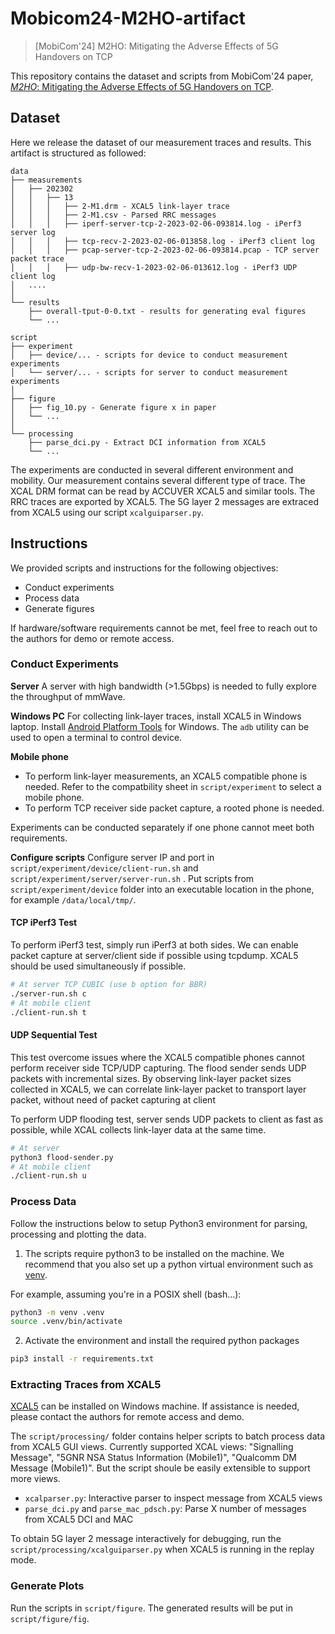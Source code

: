 # Mobicom24-M2HO-artifact

> \[MobiCom'24\] M2HO: Mitigating the Adverse Effects of 5G Handovers on TCP

This repository contains the dataset and scripts from MobiCom'24 paper, [_M2HO_: Mitigating the Adverse Effects of 5G Handovers on TCP](https://www.sigmobile.org/mobicom/2024/).

## Dataset

Here we release the dataset of our measurement traces and results.
This artifact is structured as followed:

```
data
├── measurements
│   ├── 202302
│   │   ├── 13
│   │   │   ├── 2-M1.drm - XCAL5 link-layer trace
│   │   │   ├── 2-M1.csv - Parsed RRC messages
│   │   │   ├── iperf-server-tcp-2-2023-02-06-093814.log - iPerf3 server log
│   │   │   ├── tcp-recv-2-2023-02-06-013858.log - iPerf3 client log
│   │   │   ├── pcap-server-tcp-2-2023-02-06-093814.pcap - TCP server packet trace
│   │   │   ├── udp-bw-recv-1-2023-02-06-013612.log - iPerf3 UDP client log
│   ....
│
└── results
    ├── overall-tput-0-0.txt - results for generating eval figures
    └── ...

script
├── experiment
│   ├── device/... - scripts for device to conduct measurement experiments
│   └── server/... - scripts for server to conduct measurement experiments
│
├── figure
│   ├── fig_10.py - Generate figure x in paper
│   └── ...
│
└── processing
    ├── parse_dci.py - Extract DCI information from XCAL5
    └── ...
```

The experiments are conducted in several different environment and mobility. Our measurement contains several different type of trace.
The XCAL DRM format can be read by ACCUVER XCAL5 and similar tools.
The RRC traces are exported by XCAL5.
The 5G layer 2 messages are extraced from XCAL5 using our script `xcalguiparser.py`.

## Instructions

We provided scripts and instructions for the following objectives:

- Conduct experiments
- Process data
- Generate figures

If hardware/software requirements cannot be met, feel free to reach out to the authors for demo or remote access.

### Conduct Experiments

**Server**
A server with high bandwidth (>1.5Gbps) is needed to fully explore the throughput of mmWave.

**Windows PC**
For collecting link-layer traces, install XCAL5 in Windows laptop.
Install [Android Platform Tools](https://developer.android.com/tools/releases/platform-tools) for Windows.
The `adb` utility can be used to open a terminal to control device.

**Mobile phone**

- To perform link-layer measurements, an XCAL5 compatible phone is needed. Refer to the compatbility sheet in `script/experiment` to select a mobile phone.
- To perform TCP receiver side packet capture, a rooted phone is needed.

Experiments can be conducted separately if one phone cannot meet both requirements.

**Configure scripts**
Configure server IP and port in `script/experiment/device/client-run.sh` and `script/experiment/server/server-run.sh` .
Put scripts from `script/experiment/device` folder into an executable location in the phone, for example `/data/local/tmp/`.

#### TCP iPerf3 Test

To perform iPerf3 test, simply run iPerf3 at both sides. We can enable packet capture at server/client side if possible using tcpdump. XCAL5 should be used simultaneously if possible.

```bash
# At server TCP CUBIC (use b option for BBR)
./server-run.sh c
# At mobile client
./client-run.sh t
```

#### UDP Sequential Test

This test overcome issues where the XCAL5 compatible phones cannot perform receiver side TCP/UDP capturing. The flood sender sends UDP packets with incremental sizes. By observing link-layer packet sizes collected in XCAL5, we can correlate link-layer packet to transport layer packet, without need of packet capturing at client

To perform UDP flooding test, server sends UDP packets to client as fast as possible, while XCAL collects link-layer data at the same time.

```bash
# At server
python3 flood-sender.py
# At mobile client
./client-run.sh u
```

### Process Data

Follow the instructions below to setup Python3 environment for parsing, processing and plotting the data.

1. The scripts require python3 to be installed on the machine. We recommend that you also set up a python virtual environment such as [venv](https://docs.python.org/3/library/venv.html).

For example, assuming you're in a POSIX shell (bash...):

```bash
python3 -m venv .venv
source .venv/bin/activate
```

2. Activate the environment and install the required python packages

```bash
pip3 install -r requirements.txt
```

### Extracting Traces from XCAL5

[XCAL5](https://www.accuver.com/products/network-optimization/XCAL) can be installed on Windows machine. If assistance is needed, please contact the authors for remote access and demo.

The `script/processing/` folder contains helper scripts to batch process data from XCAL5 GUI views. Currently supported XCAL views: "Signalling Message", "5GNR NSA Status Information (Mobile1)", "Qualcomm DM Message (Mobile1)". But the script shoule be easily extensible to support more views.

- `xcalparser.py`: Interactive parser to inspect message from XCAL5 views
- `parse_dci.py` and `parse_mac_pdsch.py`: Parse X number of messages from XCAL5 DCI and MAC

To obtain 5G layer 2 message interactively for debugging, run the `script/processing/xcalguiparser.py` when XCAL5 is running in the replay mode.

### Generate Plots

Run the scripts in `script/figure`.
The generated results will be put in `script/figure/fig`.
